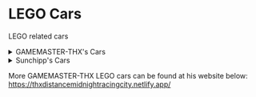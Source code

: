# LEGO Cars
LEGO related cars

<details>
  <summary>GAMEMASTER-THX's Cars</summary>
  
  * lightning peak cinderella girls
  * nascar racer 1 scorpio
  * nascar racer 2 chum gums
  * nascar racer 2 smarties racer
  * nascar racer 5 hornet classic
  * trance dynamite haruka
</details>
<details>
  <summary>Sunchipp's Cars</summary>
  
  * adventurer_s_car
  * adventurers_blue_pickup
  * adventurers_scorpion_tracker
  * blue_monster_truck
  * crusher_beach
  * dino_catcher
  * flickriver
  * hornet
  * island_racer
  * jens_speeder
  * lego_bubble_car
  * lego_monster_truck_60251
  * lego_motorcycle_1
  * lego_motorcycle_2
  * lr2_digger
  * lr2_taxi
  * lucky_s monster truck
  * mega_hurtz
  * mini_space_racer-lego
  * mr.x
  * slick_racer
  * stunt_truck
  * truck_3442
  * truck_paintable
  * truck_radium
  * truck_thing
  * tsunami_street
  * turbo_tiger
  * [IXS] Freeway Frenzy Stunt Car (custom particle lag fixed)
  * [IXS] Brickster Buggy (custom particle lag fixed)
  * Life On Mars Blue Mech (update: Position raised so feet don't clip through ground)
</details>

More GAMEMASTER-THX LEGO cars can be found at his website below: <br>
https://thxdistancemidnightracingcity.netlify.app/
